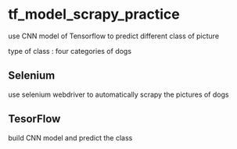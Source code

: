 # tf_model_scrapy_practice
use CNN model of Tensorflow to predict different class of picture

type of class : four categories of dogs
## Selenium
use selenium webdriver to automatically scrapy the pictures of dogs
## TesorFlow 
build CNN model and predict the class
